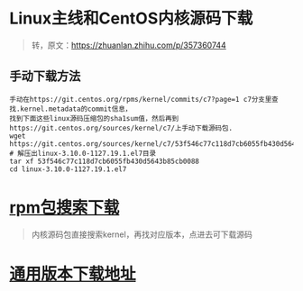 # Linux主线和CentOS内核源码下载
> 转，原文：https://zhuanlan.zhihu.com/p/357360744
## 手动下载方法
```
手动在https://git.centos.org/rpms/kernel/commits/c7?page=1 c7分支里查找.kernel.metadata的commit信息，
找到下面这些linux源码压缩包的sha1sum值，然后再到https://git.centos.org/sources/kernel/c7/上手动下载源码包.
wget https://git.centos.org/sources/kernel/c7/53f546c77c118d7cb6055fb430d5643b85cb0088
# 解压出linux-3.10.0-1127.19.1.el7目录
tar xf 53f546c77c118d7cb6055fb430d5643b85cb0088
cd linux-3.10.0-1127.19.1.el7
```
# [rpm包搜索下载](https://www.rpmfind.net/linux/rpm2html/)
> 内核源码包直接搜索kernel，再找对应版本，点进去可下载源码   
# [通用版本下载地址](https://vault.centos.org/)

